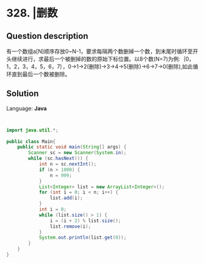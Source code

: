 # 328. |删数

## Question description


有一个数组a[N]顺序存放0~N-1，要求每隔两个数删掉一个数，到末尾时循环至开头继续进行，求最后一个被删掉的数的原始下标位置。以8个数(N=7)为例:｛0，1，2，3，4，5，6，7｝，0->1->2(删除)->3->4->5(删除)->6->7->0(删除),如此循环直到最后一个数被删除。


## Solution

Language: **Java**

```Java


import java.util.*;
 
public class Main{
    public static void main(String[] args) {
        Scanner sc = new Scanner(System.in);
        while (sc.hasNext()) {
            int n = sc.nextInt();
            if (n > 1000) {
                n = 999;
            }
            List<Integer> list = new ArrayList<Integer>();
            for (int i = 0; i < n; i++) {
                list.add(i);
            }
            int i = 0;
            while (list.size() > 1) {
                i = (i + 2) % list.size();
                list.remove(i);
            }
            System.out.println(list.get(0));
        }
    }
}
```


